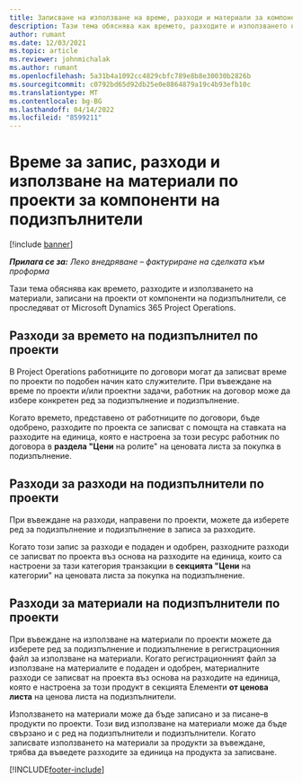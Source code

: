 ```yaml
---
title: Записване на използване на време, разходи и материали за компоненти на подизпълнение
description: Тази тема обяснява как времето, разходите и използването на материали, записани на проекти от компоненти на подизпълнители, се проследяват от Microsoft Dynamics 365 Project Operations.
author: rumant
ms.date: 12/03/2021
ms.topic: article
ms.reviewer: johnmichalak
ms.author: rumant
ms.openlocfilehash: 5a31b4a1092cc4829cbfc789e8b8e30030b2826b
ms.sourcegitcommit: c0792bd65d92db25e0e8864879a19c4b93efb10c
ms.translationtype: MT
ms.contentlocale: bg-BG
ms.lasthandoff: 04/14/2022
ms.locfileid: "8599211"
---
```

# <a name="recording-time-expenses-and-material-usage-on-projects-for-subcontracted-components"></a>Време за запис, разходи и използване на материали по проекти за компоненти на подизпълнители

[!include [banner](../../includes/dataverse-preview.md)]

_**Прилага се за:** Леко внедряване – фактуриране на сделката към проформа_

Тази тема обяснява как времето, разходите и използването на материали, записани на проекти от компоненти на подизпълнители, се проследяват от Microsoft Dynamics 365 Project Operations.

## <a name="costing-for-subcontractor-time-on-projects"></a>Разходи за времето на подизпълнител по проекти
В Project Operations работниците по договори могат да записват време по проекти по подобен начин като служителите. При въвеждане на време по проекти и/или проектни задачи, работник на договор може да избере конкретен ред за подизпълнение и подизпълнение.

Когато времето, представено от работниците по договори, бъде одобрено, разходите по проекта се записват с помощта на ставката на разходите на единица, която е настроена за този ресурс работник по договора в **раздела "Цени** на ролите" на ценовата листа за покупка в подизпълнение.

## <a name="costing-for-subcontracted-expenses-on-projects"></a>Разходи за разходи на подизпълнители по проекти
При въвеждане на разходи, направени по проекти, можете да изберете ред за подизпълнение и подизпълнение в записа за разходите. 

Когато този запис за разходи е подаден и одобрен, разходните разходи се записват по проекта въз основа на разходите на единица, които са настроени за тази категория транзакции в **секцията "Цени** на категории" на ценовата листа за покупка на подизпълнение.

## <a name="costing-for-subcontracted-materials-on-projects"></a>Разходи за материали на подизпълнители по проекти
При въвеждане на използване на материали по проекти можете да изберете ред за подизпълнение и подизпълнение в регистрационния файл за използване на материали. Когато регистрационният файл за използване на материалите е подаден и одобрен, материалните разходи се записват на проекта въз основа на разходите на единица, която е настроена за този продукт в секцията Елементи **от ценова листа** на ценова листа на подизпълнители.

Използването на материали може да бъде записано и за писане–в продукти по проекти. Този вид използване на материали може да бъде свързано и с ред на подизпълнители и подизпълнители. Когато записвате използването на материали за продукти за въвеждане, трябва да въведете разходите за единица на продукта за записване. 


[!INCLUDE[footer-include](../../includes/footer-banner.md)]
